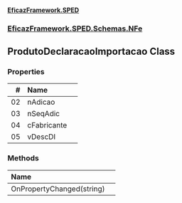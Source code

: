 #### [EficazFramework.SPED](EficazFrameworkSPED.md 'EficazFramework SPED')
### [EficazFramework.SPED.Schemas.NFe](EficazFramework.SPED.Schemas.NFe.md 'EficazFramework.SPED.Schemas.NFe')

## ProdutoDeclaracaoImportacao Class
### Properties

| # | Name | |
| ---: | :--- | :--- |
| 02 | nAdicao |  |
| 03 | nSeqAdic |  |
| 04 | cFabricante |  |
| 05 | vDescDI |  |
### Methods

| Name | |
| :--- | :--- |
| OnPropertyChanged(string) |  |
